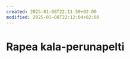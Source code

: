 ```yaml
---
created: 2025-01-08T22:11:59+02:00
modified: 2025-01-08T22:12:04+02:00
---
```


# Rapea kala-perunapelti

